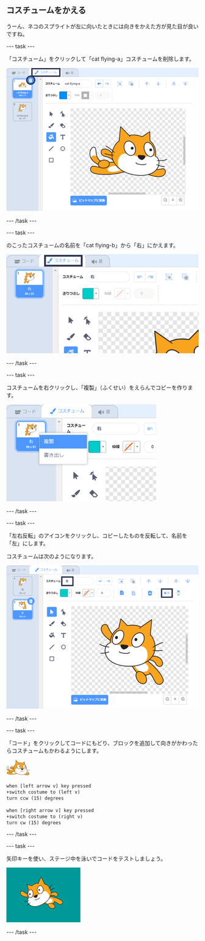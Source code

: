 ## コスチュームをかえる

うーん、ネコのスプライトが左に向いたときには向きをかえた方が見た目が良いですね。

--- task ---

「コスチューム」をクリックして「cat flying-a」コスチュームを削除します。

![コスチュームタブと削除アイコンが強調されている](images/swim-delete-a.png)

--- /task ---

--- task ---

のこったコスチュームの名前を「cat flying-b」から「右」にかえます。

![コスチュームタブで強調された名前「右」](images/swim-costume-right.png)

--- /task ---

--- task ---

コスチュームを右クリックし、「複製」（ふくせい）をえらんでコピーを作ります。

![コスチュームのメニューで「複製」が強調されている](images/swim-costume-duplicate.png)

--- /task ---

--- task ---

「左右反転」のアイコンをクリックし、コピーしたものを反転して、名前を「左」にします。

コスチュームは次のようになります。

![反転アイコンと名前が強調された、左を向いた新しいコスチューム](images/swim-costume-left.png)

--- /task ---

--- task ---

「コード」をクリックしてコードにもどり、ブロックを追加して向きがかわったらコスチュームもかわるようにします。

![泳ぐネコのスプライト](images/swimmer-sprite.png)

```blocks3
when [left arrow v] key pressed
+switch costume to (left v)
turn ccw (15) degrees

when [right arrow v] key pressed
+switch costume to (right v)
turn cw (15) degrees
```

--- /task ---

--- task ---

矢印キーを使い、ステージ中を泳いでコードをテストしましょう。

![左を向いたスプライト](images/swim-test-left.png)

--- /task ---
